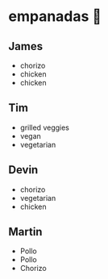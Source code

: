 # empanadas 🥟

## James
* chorizo 
* chicken
* chicken

## Tim
* grilled veggies
* vegan
* vegetarian

## Devin
* chorizo
* vegetarian
* chicken

## Martin
* Pollo
* Pollo
* Chorizo